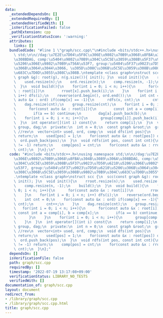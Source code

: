 ```yaml
---
data:
  _extendedDependsOn: []
  _extendedRequiredBy: []
  _extendedVerifiedWith: []
  _isVerificationFailed: false
  _pathExtension: cpp
  _verificationStatusIcon: ':warning:'
  attributes:
    links: []
  bundledCode: "#line 1 \"graph/scc.cpp\"\n#include <bits/stdc++.h>\nusing namespace\
    \ std;\n\n//dag:\u7E2E\u7D04\u5F8C\u306E\u9802\u70B9\u3068\u8FBA\u304B\u3089\u306A\
    \u308BDAG, comp:\u5404\u9802\u70B9\u304C\u5C5E\u3059\u308B\u5F37\u9023\u7D50\u6210\
    \u5206\u306E\u9802\u70B9\u756A\u53F7, group:\u5404\u5F37\u9023\u7D50\u6210\u5206\
    \u306B\u3064\u3044\u3066, \u305D\u308C\u306B\u5C5E\u3059\u308B\u9802\u70B9\u304C\
    \u683C\u7D0D\u3055\u308C\u308B.\ntemplate <class graph>\nstruct scc {\n  scc(const\
    \ graph &g): root(g), n(g.size()){ init(); }\n  void init(){\n    rroot.resize(n);\n\
    \    used.resize(n);\n    ord.resize(n);\n    comp.resize(n, -1);\n    build();\n\
    \  }\n  void build(){\n    for(int i = 0; i < n; i++){\n      for(const auto &x\
    \ : root[i])\n        rroot[x].push_back(i);\n    }\n    for(int i = 0; i < n;\
    \ i++) dfs(i);\n    reverse(ord.begin(), ord.end());\n    int cnt = 0;\n    for(const\
    \ auto &x : ord) if(comp[x] == -1){\n      rdfs(x, cnt);\n      cnt++;\n    }\n\
    \    dag.resize(cnt);\n    group.resize(cnt);\n    for(int i = 0; i < n; i++){\n\
    \      for(const auto &x : root[i]){\n        const int a = comp[i], b = comp[x];\n\
    \        if(a == b) continue;\n        dag[a].push_back(b);\n      }\n    }\n\
    \    for(int i = 0; i < n; i++){\n      group[comp[i]].push_back(i);\n    }\n\
    \  }\n  int operator[](int i) const{\n    return comp[i];\n  }\n  vector<vector<int>>\
    \ group, dag;\n  private:\n  int n = 0;\n  const graph &root;\n  graph rroot;\
    \ //rev\n  vector<int> used, ord, comp;\n  void dfs(int pos){\n    if(used[pos])\
    \ return;\n    used[pos] = 1;\n    for(const auto &x : root[pos]) dfs(x);\n  \
    \  ord.push_back(pos);\n  }\n  void rdfs(int pos, const int cnt){\n    if(comp[pos]\
    \ != -1) return;\n    comp[pos] = cnt;\n    for(const auto &x : rroot[pos]) rdfs(x,\
    \ cnt);\n  }\n};\n"
  code: "#include <bits/stdc++.h>\nusing namespace std;\n\n//dag:\u7E2E\u7D04\u5F8C\
    \u306E\u9802\u70B9\u3068\u8FBA\u304B\u3089\u306A\u308BDAG, comp:\u5404\u9802\u70B9\
    \u304C\u5C5E\u3059\u308B\u5F37\u9023\u7D50\u6210\u5206\u306E\u9802\u70B9\u756A\
    \u53F7, group:\u5404\u5F37\u9023\u7D50\u6210\u5206\u306B\u3064\u3044\u3066, \u305D\
    \u308C\u306B\u5C5E\u3059\u308B\u9802\u70B9\u304C\u683C\u7D0D\u3055\u308C\u308B\
    .\ntemplate <class graph>\nstruct scc {\n  scc(const graph &g): root(g), n(g.size()){\
    \ init(); }\n  void init(){\n    rroot.resize(n);\n    used.resize(n);\n    ord.resize(n);\n\
    \    comp.resize(n, -1);\n    build();\n  }\n  void build(){\n    for(int i =\
    \ 0; i < n; i++){\n      for(const auto &x : root[i])\n        rroot[x].push_back(i);\n\
    \    }\n    for(int i = 0; i < n; i++) dfs(i);\n    reverse(ord.begin(), ord.end());\n\
    \    int cnt = 0;\n    for(const auto &x : ord) if(comp[x] == -1){\n      rdfs(x,\
    \ cnt);\n      cnt++;\n    }\n    dag.resize(cnt);\n    group.resize(cnt);\n \
    \   for(int i = 0; i < n; i++){\n      for(const auto &x : root[i]){\n       \
    \ const int a = comp[i], b = comp[x];\n        if(a == b) continue;\n        dag[a].push_back(b);\n\
    \      }\n    }\n    for(int i = 0; i < n; i++){\n      group[comp[i]].push_back(i);\n\
    \    }\n  }\n  int operator[](int i) const{\n    return comp[i];\n  }\n  vector<vector<int>>\
    \ group, dag;\n  private:\n  int n = 0;\n  const graph &root;\n  graph rroot;\
    \ //rev\n  vector<int> used, ord, comp;\n  void dfs(int pos){\n    if(used[pos])\
    \ return;\n    used[pos] = 1;\n    for(const auto &x : root[pos]) dfs(x);\n  \
    \  ord.push_back(pos);\n  }\n  void rdfs(int pos, const int cnt){\n    if(comp[pos]\
    \ != -1) return;\n    comp[pos] = cnt;\n    for(const auto &x : rroot[pos]) rdfs(x,\
    \ cnt);\n  }\n};"
  dependsOn: []
  isVerificationFile: false
  path: graph/scc.cpp
  requiredBy: []
  timestamp: '2022-07-19 13:17:08+09:00'
  verificationStatus: LIBRARY_NO_TESTS
  verifiedWith: []
documentation_of: graph/scc.cpp
layout: document
redirect_from:
- /library/graph/scc.cpp
- /library/graph/scc.cpp.html
title: graph/scc.cpp
---
```

